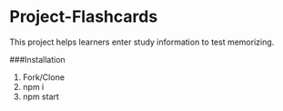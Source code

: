 # Project-Flashcards

This project helps learners enter study information to test memorizing.

###Installation

1. Fork/Clone
2. npm i
3. npm start
